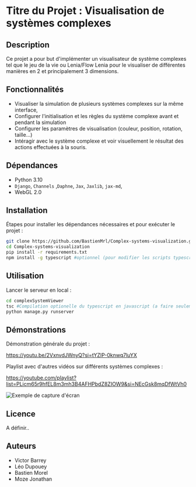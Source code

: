 # Titre du Projet : Visualisation de systèmes complexes 

## Description

Ce projet a pour but d'implémenter un visualisateur de système complexes tel que le jeu de la vie ou Lenia/Flow Lenia pour le visualiser de différentes manières en 2 et principalement 3 dimensions.

## Fonctionnalités

- Visualiser la simulation de plusieurs systèmes complexes sur la même interface,
- Configurer l'initialisation et les règles du système complexe avant et pendant la simulation
- Configurer les paramètres de visualisation (couleur, position, rotation, taille...)
- Intéragir avec le système complexe et voir visuellement le résultat des actions effectuées à la souris. 

## Dépendances

- Python 3.10
- `Django`, `Channels` ,`Daphne`, `Jax`, `Jaxlib`, `jax-md`, 
- WebGL 2.0

## Installation

Étapes pour installer les dépendances nécessaires et pour exécuter le projet :

```bash
git clone https://github.com/BastienMrl/Complex-systems-visualization.git
cd Complex-systems-visualization
pip install -r requirements.txt
npm install -g typescript #optionnel (pour modifier les scripts typescript puis les recompiler en javascript)
```

## Utilisation

Lancer le serveur en local :

```bash
cd complexSystemViewer
tsc #Compilation optionelle du typescript en javascript (a faire seulement si les scripts typescript ont été modifiés)
python manage.py runserver
```

## Démonstrations 

Démonstration générale du projet : 

https://youtu.be/2VxnvdJWnyQ?si=tYZlP-0knwq7luYX

Playlist avec d'autres vidéos sur différents systèmes complexes :

https://youtube.com/playlist?list=PLicm65r9hfEL8m3mh3B4AFHPbdZ8ZIOW9&si=NEcGsk8mqDfWtVh0

![Exemple de capture d'écran](lien_vers_capture.png)


## Licence

A définir..

## Auteurs

- Victor Barrey
- Léo Dupouey
- Bastien Morel
- Moze Jonathan
